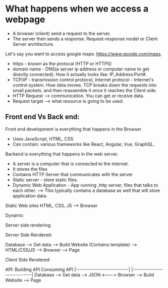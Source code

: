 # What happens when we access a webpage
- A browser (client) send a request to the server.
- The server then sends a response.
Request-response model or Client Server architecture.

Let's say you want to access google maps: https://www.google.com/maps.
* https - known as the protocal (HTTP or HTTPS)
* domain name - DNS(a server ip address or computer name to get directly connected). How it actually looks like: IP_Address:Port#.
* TCP/IP - transmission control protocol, internet protocol - Internet's control system. How data moves.  TCP breaks down the requests into small packets. and then reassemble it once it reaches the Client side.
* HTTP Request --> communication. You can get or receive data.
* Request target --> what resource is going to be used.


## Front end Vs Back end:

Front end development is everything that happens in the Browser
- Uses JavaScript, HTML, CSS
- Can contain: various frameworks like React, Angular, Vue, GraphQL.


Backend is everything that happens in the web server.
- A server is a computer that is connected to the internet.
- It stores the files
- Contains HTTP Server that communicates with the server
- Static server - store static files.
- Dynamic Web Application - App running ,http server, files that talks to each other. --> This typically contains a database as well that will store application data.

Static Web sites
HTML, CSS, JS --> Browser

Dynamic

Server side rendering:


Server Side Rendered:

Database --> Get data --> Build Website (Contains template) --> HTML/CSS/JS --> Browser --> Page


Client Side Rendered:

API:
      Building API                          Consuming API
|--------------------------|            |----------------------------|
Database --> Get data --> JSON <--->  Browser --> Build Website --> Page
